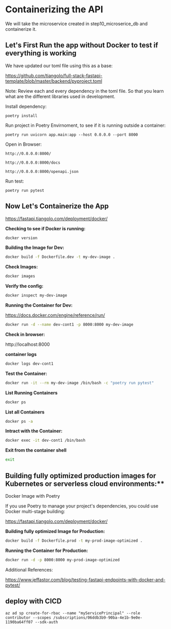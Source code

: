 # Containerizing the API

We will take the microservice created in step10_microserice_db and containerize it.

## Let's First Run the app without Docker to test if everything is working

We have updated our toml file using this as a base:

https://github.com/tiangolo/full-stack-fastapi-template/blob/master/backend/pyproject.toml

Note: Review each and every dependency in the toml file. So that you learn what are the different libraries used in development.

Install dependency:

    poetry install

Run project in Poetry Envirnoment, to see if it is running outside a container:

    poetry run uvicorn app.main:app --host 0.0.0.0 --port 8000

Open in Browser:

    http://0.0.0.0:8000/

    http://0.0.0.0:8000/docs

    http://0.0.0.0:8000/openapi.json

Run test:

    poetry run pytest


## Now Let's Containerize the App

https://fastapi.tiangolo.com/deployment/docker/

**Checking to see if Docker is running:**

```bash
docker version
```

**Building the Image for Dev:**

```bash
docker build -f Dockerfile.dev -t my-dev-image .
```

**Check Images:**

```bash
docker images
```

**Verify the config:**

```bash
docker inspect my-dev-image
```

**Running the Container for Dev:**

https://docs.docker.com/engine/reference/run/

```bash
docker run -d --name dev-cont1 -p 8000:8000 my-dev-image
```

**Check in browser:**

http://localhost:8000

**container logs**
```bash
docker logs dev-cont1
```

<!-- **container logs: To follow only new log files you can use -f --since 0m  --tail 10**
```bash
docker logs dev-cont1 -f
docker logs dev-cont1 -f --tail 10
docker logs dev-cont1 -f --since 10m
``` -->

**Test the Container:**

```bash
docker run -it --rm my-dev-image /bin/bash -c "poetry run pytest"
```

**List Running Containers**

```bash
docker ps
```

**List all Containers**

```bash
docker ps -a
```

**Intract with the Container:**

```bash
docker exec -it dev-cont1 /bin/bash
```

**Exit from the container shell**
```bash
exit
```

## Building fully optimized production images for Kubernetes or serverless cloud environments:**

Docker Image with Poetry

If you use Poetry to manage your project's dependencies, you could use Docker multi-stage building:

https://fastapi.tiangolo.com/deployment/docker/

**Building fully optimized Image for Production:**

```bash
docker build -f Dockerfile.prod -t my-prod-image-optimized .
```

**Running the Container for Production:**

```bash
docker run -d -p 8000:8000 my-prod-image-optimized
```

Additional References:

https://www.jeffastor.com/blog/testing-fastapi-endpoints-with-docker-and-pytest/

## deploy with CICD

`az ad sp create-for-rbac --name "myServicePrincipal" --role contributor --scopes /subscriptions/06ddb3b9-90ba-4e1b-9e0e-1190ba64ff07 --sdk-auth`
